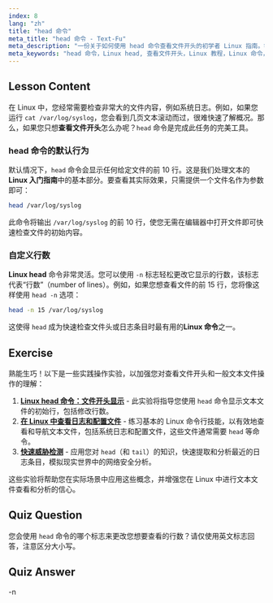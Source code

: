 ```yaml
---
index: 8
lang: "zh"
title: "head 命令"
meta_title: "head 命令 - Text-Fu"
meta_description: "一份关于如何使用 head 命令查看文件开头的初学者 Linux 指南。学习如何使用 head -n 选项控制行数，这是任何 Linux 教程中的基本技能。"
meta_keywords: "head 命令，Linux head, 查看文件开头，Linux 教程，Linux 命令，初学者 Linux, head -n, Linux 指南，文本文件，命令行"
---
```


## Lesson Content

在 Linux 中，您经常需要检查非常大的文件内容，例如系统日志。例如，如果您运行 `cat /var/log/syslog`，您会看到几页文本滚动而过，很难快速了解概况。那么，如果您只想**查看文件开头**怎么办呢？`head` 命令是完成此任务的完美工具。

### head 命令的默认行为

默认情况下，`head` 命令会显示任何给定文件的前 10 行。这是我们处理文本的**Linux 入门指南**中的基本部分。要查看其实际效果，只需提供一个文件名作为参数即可：

```bash
head /var/log/syslog
```

此命令将输出 `/var/log/syslog` 的前 10 行，使您无需在编辑器中打开文件即可快速检查文件的初始内容。

### 自定义行数

**Linux head** 命令非常灵活。您可以使用 `-n` 标志轻松更改它显示的行数，该标志代表“行数”（number of lines）。例如，如果您想查看文件的前 15 行，您将像这样使用 `head -n` 选项：

```bash
head -n 15 /var/log/syslog
```

这使得 `head` 成为快速检查文件头或日志条目时最有用的**Linux 命令**之一。

## Exercise

熟能生巧！以下是一些实践操作实验，以加强您对查看文件开头和一般文本文件操作的理解：

1. **[Linux head 命令：文件开头显示](https://labex.io/zh/labs/linux-linux-head-command-file-beginning-display-214302)** - 此实验将指导您使用 `head` 命令显示文本文件的初始行，包括修改行数。
2. **[在 Linux 中查看日志和配置文件](https://labex.io/zh/labs/linux-viewing-log-and-configuration-files-in-linux-387914)** - 练习基本的 Linux 命令行技能，以有效地查看和导航文本文件，包括系统日志和配置文件，这些文件通常需要 `head` 等命令。
3. **[快速威胁检测](https://labex.io/zh/labs/linux-rapid-threat-detection-387930)** - 应用您对 `head`（和 `tail`）的知识，快速提取和分析最近的日志条目，模拟现实世界中的网络安全分析。

这些实验将帮助您在实际场景中应用这些概念，并增强您在 Linux 中进行文本文件查看和分析的信心。

## Quiz Question

您会使用 `head` 命令的哪个标志来更改您想要查看的行数？请仅使用英文标志回答，注意区分大小写。

## Quiz Answer

-n
